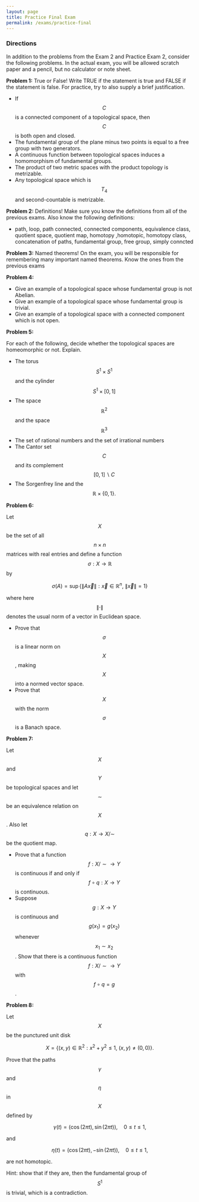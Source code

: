 ```yaml
---
layout: page
title: Practice Final Exam
permalink: /exams/practice-final
---
```


### Directions
In addition to the problems from the Exam 2 and Practice Exam 2, consider the following problems.
In the actual exam, you will be allowed scratch paper and a pencil, but no calculator or note sheet.

**Problem 1:** True or False!  Write TRUE if the statement is true and FALSE if the statement is false.  For practice, try to also supply a brief justification.

* If $$C$$ is a connected component of a topological space, then $$C$$ is both open and closed.
* The fundamental group of the plane minus two points is equal to a free group with two generators.
* A continuous function between topological spaces induces a homomorphism of fundamental groups.
* The product of two metric spaces with the product topology is metrizable.
* Any topological space which is $$T_4$$ and second-countable is metrizable.

**Problem 2:** Definitions!  Make sure you know the definitions from all of the previous exams.  Also know the following definitions:

* path, loop, path connected, connected components, equivalence class, quotient space, quotient map, homotopy ,homotopic, homotopy class, concatenation of paths, fundamental group, free group, simply conncted


**Problem 3:** Named theorems!  On the exam, you will be responsible for remembering many important named theorems.  Know the ones from the previous exams


**Problem 4:** 

* Give an example of a topological space whose fundamental group is not Abelian.
* Give an example of a topological space whose fundamental group is trivial.
* Give an example of a topological space with a connected component which is not open.

**Problem 5:**

For each of the following, decide whether the topological spaces are homeomorphic or not.  Explain.

* The torus $$S^1\times S^1$$ and the cylinder $$S^1\times [0,1]$$
* The space $$\mathbb R^2$$ and the space $$\mathbb R^3$$
* The set of rational numbers and the set of irrational numbers
* The Cantor set $$C$$ and its complement $$[0,1]\backslash C$$
* The Sorgenfrey line and the $$\mathbb R\times \{0,1\}.$$

**Problem 6:**

Let $$X$$ be the set of all $$n\times n$$ matrices with real entries and define a function $$\sigma: X\rightarrow \mathbb R$$ by

$$\sigma(A) = \sup \{ \|A\vec x\|: \vec x\in\mathbb R^n,\ \|\vec x\| = 1\}$$

where here $$\|\cdot\|$$ denotes the usual norm of a vector in Euclidean space.

* Prove that $$\sigma$$ is a linear norm on $$X$$, making $$X$$ into a normed vector space.
* Prove that $$X$$ with the norm $$\sigma$$ is a Banach space.


**Problem 7:**

Let $$X$$ and $$Y$$ be topological spaces and let $$\sim$$ be an equivalence relation on $$X$$.  Also let $$q: X\rightarrow X/\sim$$ be the quotient map.

* Prove that a function $$f: X/\sim\rightarrow Y$$ is continuous if and only if $$f\circ q: X\rightarrow Y$$ is continuous.
* Suppose $$g: X\rightarrow Y$$ is continuous and $$g(x_1) = g(x_2)$$ whenever $$x_1\sim x_2$$.  Show that there is a continuous function $$f: X/\sim\rightarrow Y$$ with $$f\circ q = g$$.

**Problem 8:**

Let $$X$$ be the punctured unit disk

$$X = \{(x,y)\in\mathbb R^2: x^2 + y^2 \leq 1,\ (x,y)\neq (0,0)\}.$$

Prove that the paths $$\gamma$$ and $$\eta$$ in $$X$$ defined by

$$\gamma(t) = (\cos(2\pi t),\sin(2\pi t)),\quad 0\leq t\leq 1,$$

and

$$\eta(t) = (\cos(2\pi t),-\sin(2\pi t)),\quad 0\leq t\leq 1,$$

are not homotopic.

Hint: show that if they are, then the fundamental group of $$S^1$$ is trivial, which is a contradiction.

